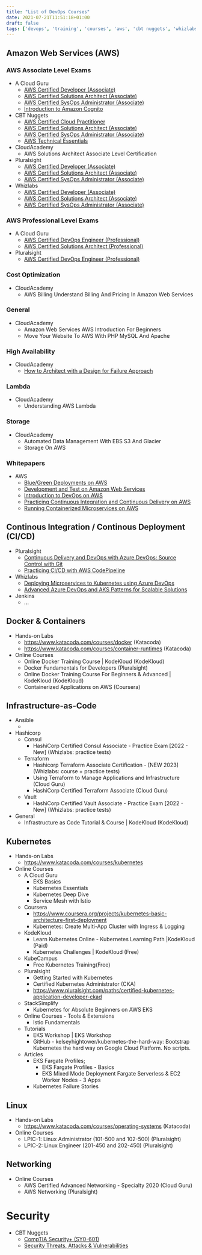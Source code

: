 ```yaml
---
title: "List of DevOps Courses"
date: 2021-07-21T11:51:18+01:00
draft: false
tags: ['devops', 'training', 'courses', 'aws', 'cbt nuggets', 'whizlabs', 'a cloud guru', 'docker', 'iac', 'k8s', 'linux', 'networking', 'security', 'cicd', 'lambda', 'cloudacademy', 'architecture', 'php', 'mysql', 'storage', 'billing', 'pricing', 'glacier', 's3', 'whitepapers']
---
```


## Amazon Web Services (AWS)

### AWS Associate Level Exams
- A Cloud Guru
  - [AWS Certified Developer (Associate)](https://acloudguru.com/course/aws-certified-developer-associate/)
  - [AWS Certified Solutions Architect (Associate)](https://acloudguru.com/course/aws-certified-solutions-architect-associate-saa-c03/)
  - [AWS Certified SysOps Administrator (Associate)](https://acloudguru.com/course/aws-certified-sysops-administrator-associate-8Lkj/)
  - [Introduction to Amazon Cognito](https://acloudguru.com/course/introduction-to-amazon-cognito/)
- CBT Nuggets
  - [AWS Certified Cloud Practitioner](https://www.cbtnuggets.com/it-training/aws/cloud-practitioner/)
  - [AWS Certified Solutions Architect (Associate)](https://www.cbtnuggets.com/it-training/aws/solutions-architect-associate/)
  - [AWS Certified SysOps Administrator (Associate)](https://www.cbtnuggets.com/it-training/aws/sysops-administrator-associate/)
  - [AWS Technical Essentials](https://www.cbtnuggets.com/blog/career/career-progression/new-course-aws-technical-essentials/)
- CloudAcademy
  - AWS Solutions Architect Associate Level Certification
- Pluralsight
  - [AWS Certified Developer (Associate)](https://www.pluralsight.com/paths/aws-certified-developer-associate)
  - [AWS Certified Solutions Architect (Associate)](https://www.pluralsight.com/paths/aws-certified-solutions-architect-associate)
  - [AWS Certified SysOps Administrator (Associate)](https://www.pluralsight.com/paths/aws-certified-sysops-administrator-associate-soa-c02)
- Whizlabs
  - [AWS Certified Developer (Associate)](https://www.whizlabs.com/aws-developer-associate/)
  - [AWS Certified Solutions Architect (Associate)](https://www.whizlabs.com/aws-solutions-architect-associate/)
  - [AWS Certified SysOps Administrator (Associate)](https://www.whizlabs.com/aws-sysops-administrator-associate/)

### AWS Professional Level Exams
- A Cloud Guru
  - [AWS Certified DevOps Engineer (Professional)](https://acloudguru.com/course/aws-certified-devops-engineer-professional/)
  - [AWS Certified Solutions Architect (Professional)](https://acloudguru.com/course/aws-certified-solutions-architect-professional/)
- Pluralsight
  - [AWS Certified DevOps Engineer (Professional)](https://www.pluralsight.com/paths/aws-certified-devops-engineer-professional-dop-c01/)

### Cost Optimization
- CloudAcademy
  - AWS Billing Understand Billing And Pricing In Amazon Web Services

### General
- CloudAcademy
  - Amazon Web Services AWS Introduction For Beginners
  - Move Your Website To AWS With PHP MySQL And Apache

### High Availability
- CloudAcademy
  - [How to Architect with a Design for Failure Approach](https://cloudacademy.com/course/how-to-architect-with-a-design-for-failure-approach/)

### Lambda
- CloudAcademy
  - Understanding AWS Lambda

### Storage
- CloudAcademy
  - Automated Data Management With EBS S3 And Glacier
  - Storage On AWS

### Whitepapers
- AWS
  - [Blue/Green Deployments on AWS](https://docs.aws.amazon.com/whitepapers/latest/blue-green-deployments/welcome.html?did=wp_card&trk=wp_card/)
  - [Development and Test on Amazon Web Services](https://docs.aws.amazon.com/whitepapers/latest/development-and-test-on-aws/development-and-test-on-aws.html?did=wp_card&trk=wp_card/)
  - [Introduction to DevOps on AWS](https://docs.aws.amazon.com/whitepapers/latest/introduction-devops-aws/introduction-to-devops.html?did=wp_card&trk=wp_card/)
  - [Practicing Continuous Integration and Continuous Delivery on AWS](https://docs.aws.amazon.com/whitepapers/latest/practicing-continuous-integration-continuous-delivery/welcome.html?did=wp_card&trk=wp_card/)
  - [Running Containerized Microservices on AWS](https://docs.aws.amazon.com/whitepapers/latest/running-containerized-microservices/welcome.html?did=wp_card&trk=wp_card/)

## Continous Integration / Continous Deployment (CI/CD)
- Pluralsight
  - [Continuous Delivery and DevOps with Azure DevOps: Source Control with Git](https://www.pluralsight.com/courses/azure-devops-continuous-delivery-source-control/)
  - [Practicing CI/CD with AWS CodePipeline](https://www.pluralsight.com/courses/practicing-cicd-aws-codepipeline/)
- Whizlabs
  - [Deploying Microservices to Kubernetes using Azure DevOps](/https://www.whizlabs.com/deploying-microservices-to-kubernetes-using-azure-devops/)
  - [Advanced Azure DevOps and AKS Patterns for Scalable Solutions](https://www.whizlabs.com/advanced-azure-devops-and-aks-patterns-for-scalable-solutions/)
- Jenkins
  - ...

## Docker & Containers
- Hands-on Labs
  - https://www.katacoda.com/courses/docker (Katacoda)
  - https://www.katacoda.com/courses/container-runtimes (Katacoda)
- Online Courses
  - Online Docker Training Course | KodeKloud (KodeKloud)
  - Docker Fundamentals for Developers (Pluralsight)
  - Online Docker Training Course For Beginners & Advanced | KodeKloud (KodeKloud)
  - Containerized Applications on AWS  (Coursera)

## Infrastructure-as-Code
- Ansible
  - <here>
- Hashicorp
  - Consul
    - HashiCorp Certified Consul Associate - Practice Exam [2022 - New] (Whizlabs: practice tests)
  - Terraform
    - Hashicorp Terraform Associate Certification - [NEW 2023] (Whizlabs: course + practice tests)
    - Using Terraform to Manage Applications and Infrastructure (Cloud Guru)
    - HashiCorp Certified Terraform Associate (Cloud Guru)
  - Vault
    - HashiCorp Certified Vault Associate - Practice Exam [2022 - New] (Whizlabs: practice tests)
- General
  - Infrastructure as Code Tutorial & Course | KodeKloud (KodeKloud)

## Kubernetes
- Hands-on Labs
  - https://www.katacoda.com/courses/kubernetes 
- Online Courses
  - A Cloud Guru
    - EKS Basics 
    - Kubernetes Essentials 
    - Kubernetes Deep Dive 
    - Service Mesh with Istio 
  - Coursera
    - https://www.coursera.org/projects/kubernetes-basic-architecture-first-deployment 
    - Kubernetes: Create Multi-App Cluster with Ingress & Logging 
  - KodeKloud
    - Learn Kubernetes Online - Kubernetes Learning Path |KodeKloud  (Paid)
    - Kubernetes Challenges | KodeKloud (Free)
  - KubeCampus
    - Free Kubernetes Training(Free) 
  - Pluralsight
    - Getting Started with Kubernetes 
    - Certified Kubernetes Administrator (CKA) 
    - https://www.pluralsight.com/paths/certified-kubernetes-application-developer-ckad 
  - StackSimplify
    - Kubernetes for Absolute Beginners on AWS EKS 
  - Online Courses - Tools & Extensions
    - Istio Fundamentals 
  - Tutorials
    - EKS Workshop | EKS Workshop 
    - GitHub - kelseyhightower/kubernetes-the-hard-way: Bootstrap Kubernetes the hard way on Google Cloud Platform. No scripts. 
  - Articles
    - EKS Fargate Profiles;
      - EKS Fargate Profiles - Basics
      - EKS Mixed Mode Deployment Fargate Serverless & EC2 Worker Nodes - 3 Apps
    - Kubernetes Failure Stories 

## Linux
- Hands-on Labs
  - https://www.katacoda.com/courses/operating-systems (Katacoda)
- Online Courses
  - LPIC-1: Linux Administrator (101-500 and 102-500) (Pluralsight)
  - LPIC-2: Linux Engineer (201-450 and 202-450) (Pluralsight)

## Networking
- Online Courses
  - AWS Certified Advanced Networking - Specialty 2020 (Cloud Guru)
  - AWS Networking (Pluralsight)

# Security
- CBT Nuggets
  - [CompTIA Security+ (SY0-601)](https://www.cbtnuggets.com/it-training/comptia/security-plus/)
  - [Security Threats, Attacks & Vulnerabilities](https://www.cbtnuggets.com/it-training/comptia/security-threats-attacks-vulnerabilities/)
